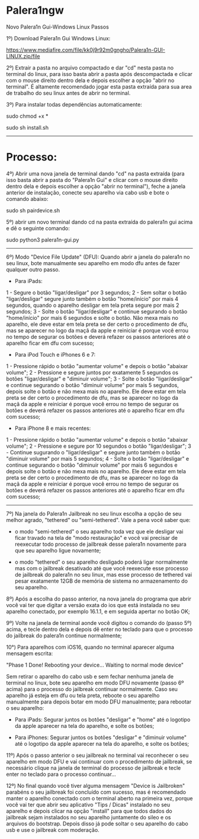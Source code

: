 # Palera1ngw
Novo Palera1n Gui-Windows Linux Passos

1º) Download Palera1n Gui Windows Linux:

https://www.mediafire.com/file/kk0j9r92m0gngho/Palera1n-GUI-LINUX.zip/file


2º) Extrair a pasta no arquivo compactado e dar "cd" nesta pasta no terminal do linux, para isso basta abrir a pasta após descompactada e clicar com o mouse direito dentro dela e depois escolher a opção "abrir no terminal".
É altamente recomendado jogar esta pasta extraída para sua area de trabalho do seu linux antes de abrir no terminal.


3º) Para instalar todas dependências automaticamente:

sudo chmod +x *

sudo sh install.sh

-----------------------------------------------------------------------------------------------------------------------

# Processo:

4º) Abrir uma nova janela de terminal dando "cd" na pasta extraída (para isso basta abrir a pasta do "Palera1n Gui" e clicar com o mouse direito dentro dela e depois escolher a opção "abrir no terminal"), feche a janela anterior de instalação, conecte seu aparelho via cabo usb e bote o comando abaixo:

sudo sh pairdevice.sh

5º) abrir um novo terminal dando cd na pasta extraída do palera1n gui acima e dê o seguinte comando:

sudo python3 palera1n-gui.py

-----------------------------------------------------------------------------------------------------------------------

6º) Modo "Device File Update" (DFU):
Quando abrir a janela do palera1n no seu linux, bote manualmente seu aparelho em modo dfu antes de fazer qualquer outro passo.


- Para iPads:

1 -  Segure o botão "ligar/desligar" por 3 segundos;
2 -  Sem soltar o botão "ligar/desligar" segure junto também o botão "home/início" por mais 4 segundos, quando o aparelho desligar em tela preta segure por mais 2 segundos;
3 -  Solte o botão "ligar/desligar" e continue segurando o botão "home/início" por mais 6 segundos e solte o botão.
Não mexa mais no aparelho, ele deve estar em tela preta se der certo o procedimento de dfu, mas se aparecer no logo da maçã da apple e reiniciar é porque você errou no tempo de segurar os botões e deverá refazer os passos anteriores até o aparelho ficar em dfu com sucesso;


- Para iPod Touch e iPhones 6 e 7:

1 - Pressione rápido o botão "aumentar volume" e depois o botão "abaixar volume";
2 - Pressione e segure juntos por exatamente 5 segundos os botões "ligar/desligar" e "diminuir volume";
3 - Solte o botão "ligar/desligar" e continue segurando o botão "diminuir volume" por mais 5 segundos, depois solte o botão e não mexa mais no aparelho.
Ele deve estar em tela preta se der certo o procedimento de dfu, mas se aparecer no logo da maçã da apple e reiniciar é porque você errou no tempo de segurar os botões e deverá refazer os passos anteriores até o aparelho ficar em dfu com sucesso;


- Para iPhone 8 e mais recentes:

1 - Pressione rápido o botão "aumentar volume" e depois o botão "abaixar volume";
2 - Pressione e segure por 10 segundos o botão "ligar/desligar";
3 - Continue sugurando o "ligar/desligar" e segure junto também o botão "diminuir volume" por mais 5 segundos;
4 - Solte o botão "ligar/desligar" e continue segurando o botão "diminuir volume" por mais 6 segundos e depois solte o botão e não mexa mais no aparelho.
Ele deve estar em tela preta se der certo o procedimento de dfu, mas se aparecer no logo da maçã da apple e reiniciar é porque você errou no tempo de segurar os botões e deverá refazer os passos anteriores até o aparelho ficar em dfu com sucesso;

-----------------------------------------------------------------------------------------------------------------------

7º) Na janela do Palera1n Jailbreak no seu linux escolha a opção de seu melhor agrado, "tethered" ou "semi-tethered".
Vale a pena você saber que:

* o modo "semi-tethered" o seu aparelho toda vez que ele desligar vai ficar travado na tela de "modo restauração" e você vai precisar de reexecutar todo processo de jailbreak desse palera1n novamente para que seu aparelho ligue novamente; 

* o modo "tethered" o seu aparelho desligado poderá ligar normalmente mas com o jailbreak desativado até que você reexecute esse processo de jailbreak do palera1n no seu linux, mas esse processo de tethered vai pesar exatamente 12GB de memória de sistema no armazenamento do seu aparelho.


8º) Após a escolha do passo anterior, na nova janela do programa que abrir você vai ter que digitar a versão exata do ios que está instalada no seu aparelho conectado, por exemplo 16.1.1, e em seguida apertar no botão OK;


9º) Volte na janela de terminal aonde você digitou o comando do (passo 5º) acima, e tecle dentro dela e depois dê enter no teclado para que o processo do jailbreak do palera1n continue normalmente;


10°) Para aparelhos com iOS16, quando no terminal aparecer alguma mensagem escrita:

"Phase 1 Done! Rebooting your device... Waiting to normal mode device"

Sem retirar o aparelho do cabo usb e sem fechar nenhuma janela de terminal no linux, bote seu aparelho em modo DFU novamente (passo 6º acima) para o processo do jailbreak continuar normalmente.
Caso seu aparelho já esteja em dfu ou tela preta, reboote o seu aparelho manualmente para depois botar em modo DFU manualmente; para rebootar o seu aparelho:

* Para iPads:  Segurar juntos os botões "desligar" e "home" até o logotipo da apple aparecer na tela do aparelho, e solte os botões;

* Para iPhones: Segurar juntos os botões "desligar" e "diminuir volume" até o logotipo da apple aparecer na tela do aparelho, e solte os botões;


11º) Após o passo anterior o seu jailbreak no terminal vai reconhecer o seu aparelho em modo DFU e vai continuar com o procedimento de jailbreak,
se necessário clique na janela de terminal do processo de jailbreak e tecle enter no teclado para o processo continuar...


12º) No final quando você tiver alguma mensagem "Device is Jailbroken" parabéns o seu jailbreak foi concluído com sucesso, mas é recomendado manter o aparelho conectado com o terminal aberto na primeira vez, porque você vai ter que abrir seu aplicativo "Tips / Dicas" instalado no seu aparelho e depois clicar na opção "install" para que todos dados do jailbreak sejam instalados no seu aparelho juntamente do sileo e os arquivos do bootstrap. Depois disso já pode soltar o seu aparelho do cabo usb e use o jailbreak com moderação.
